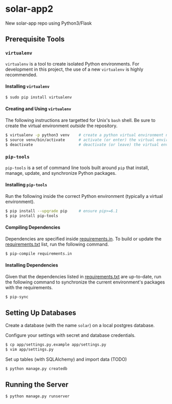 # solar-app2
New solar-app repo using Python3/Flask

## Prerequisite Tools
### `virtualenv`
`virtualenv` is a tool to create isolated Python environments. For development in this project, the use of a new `virtualenv` is highly recommended.

#### Installing `virtualenv`
```bash
$ sudo pip install virtualenv
```

#### Creating and Using `virtualenv`
The following instructions are targetted for Unix's `bash` shell. Be sure to create the virtual environment *outside* the repository.
```bash
$ virtualenv -p python3 venv    # create a python virtual environment named 'venv' using python3
$ source venv/bin/activate      # activate (or enter) the virtual environment
$ deactivate                    # deactivate (or leave) the virtual environment
```


### `pip-tools`
`pip-tools` is a set of command line tools built around `pip` that install, manage, update, and synchronize Python packages.

#### Installing `pip-tools`
Run the following inside the correct Python environment (typically a virtual environment).
```bash
$ pip install --upgrade pip     # ensure pip>=6.1
$ pip install pip-tools
```

#### Compiling Dependencies
Dependencies are specified inside [requirements.in](requirements.in). To build or update the [requirements.txt](requirements.txt) list, run the following command.
```bash
$ pip-compile requirements.in
```

#### Installing Dependencies
Given that the dependencies listed in [requirements.txt](requirements.txt) are up-to-date, run the following command to synchronize the current environment's packages with the requirements.
```bash
$ pip-sync
```



## Setting Up Databases
Create a database (with the name `solar`) on a local postgres database.

Configure your settings with secret and database credentials.
```bash
$ cp app/settings.py.example app/settings.py
$ vim app/settings.py
```

Set up tables (with SQLAlchemy) and import data (TODO)
```bash
$ python manage.py createdb
```

## Running the Server

```bash
$ python manage.py runserver
```

